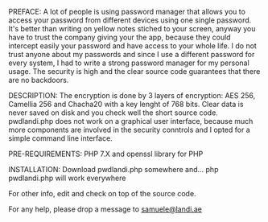 PREFACE:
A lot of people is using password manager that allows you to access your password from different devices using one single password.
It's better than writing on yellow notes stiched to your screen, anyway you have to trust the company giving your the app,
because they could intercept easily your password and have access to your whole life.
I do not trust anyone about my passwords and since I use a different password for every system, I had to write a strong password manager
for my personal usage. The security is high and the clear source code guarantees that there are no backdoors.


DESCRIPTION:
The encryption is done by 3 layers of encryption: AES 256, Camellia 256 and Chacha20 with a key lenght of 768 bits. Clear data is never
saved on disk and you check well the short source code.
pwdlandi.php does not work on a graphical user interface, because much more components are involved in the security conntrols and I opted
for a simple command line interface.

PRE-REQUIREMENTS:
PHP 7.X and openssl library for PHP

INSTALLATION:
Download  pwdlandi.php somewhere and...
php pwdlandi.php
will work everywhere

For other info, edit and check on top of the source code.

For any help, please drop a message to samuele@landi.ae
